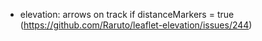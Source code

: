 * elevation: arrows on track if distanceMarkers = true (https://github.com/Raruto/leaflet-elevation/issues/244)
